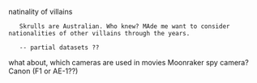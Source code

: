 natinality of villains

	   Skrulls are Australian. Who knew? MAde me want to consider nationalities of other villains through the years.

	   -- partial datasets ??



what about, which cameras are used in movies
     Moonraker
	spy camera?
	Canon (F1 or AE-1??)


